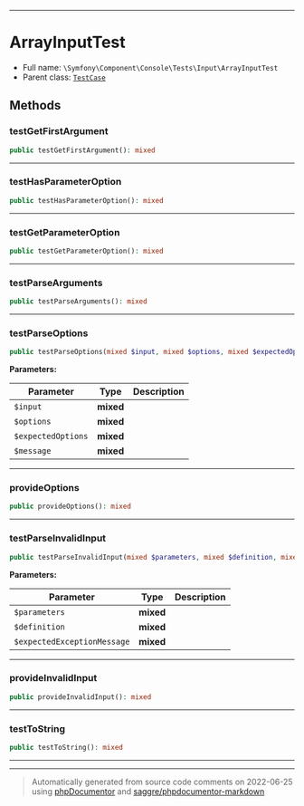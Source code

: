 ***

# ArrayInputTest





* Full name: `\Symfony\Component\Console\Tests\Input\ArrayInputTest`
* Parent class: [`TestCase`](../../../../../PHPUnit/Framework/TestCase.md)




## Methods


### testGetFirstArgument



```php
public testGetFirstArgument(): mixed
```











***

### testHasParameterOption



```php
public testHasParameterOption(): mixed
```











***

### testGetParameterOption



```php
public testGetParameterOption(): mixed
```











***

### testParseArguments



```php
public testParseArguments(): mixed
```











***

### testParseOptions



```php
public testParseOptions(mixed $input, mixed $options, mixed $expectedOptions, mixed $message): mixed
```








**Parameters:**

| Parameter | Type | Description |
|-----------|------|-------------|
| `$input` | **mixed** |  |
| `$options` | **mixed** |  |
| `$expectedOptions` | **mixed** |  |
| `$message` | **mixed** |  |




***

### provideOptions



```php
public provideOptions(): mixed
```











***

### testParseInvalidInput



```php
public testParseInvalidInput(mixed $parameters, mixed $definition, mixed $expectedExceptionMessage): mixed
```








**Parameters:**

| Parameter | Type | Description |
|-----------|------|-------------|
| `$parameters` | **mixed** |  |
| `$definition` | **mixed** |  |
| `$expectedExceptionMessage` | **mixed** |  |




***

### provideInvalidInput



```php
public provideInvalidInput(): mixed
```











***

### testToString



```php
public testToString(): mixed
```











***


***
> Automatically generated from source code comments on 2022-06-25 using [phpDocumentor](http://www.phpdoc.org/) and [saggre/phpdocumentor-markdown](https://github.com/Saggre/phpDocumentor-markdown)
